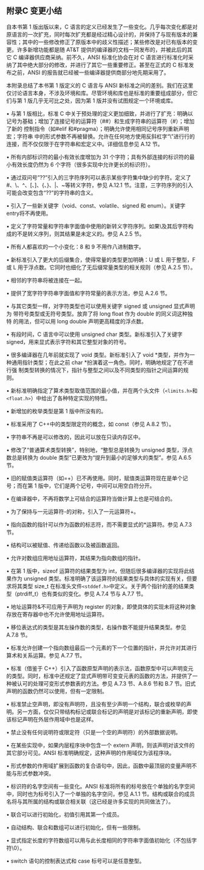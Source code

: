## 附录C 变更小结

自本书第 1 版出版以来，C 语言的定义已经发生了一些变化。几乎每次变化都是对原语言的一次扩充，同时每次扩充都是经过精心设计的，并保持了与现有版本的兼容性；其中的一些修改修正了原版本中的歧义性描述；某些修改是对已有版本的变更。许多新增功能都是随 AT&T 提供的编译器的文档一同发布的，并被此后的其它 C 编译器供应商采纳。前不久，ANSI 标准化协会在对 C 语言进行标准化时采纳了其中绝大部分的修改，并进行了其它一些重要修正。甚至在正式的 C 标准发布之前，ANSI 的报告就已经被一些编译器提供商部分地先期采用了。

本附录总结了本书第 1 版定义的 C 语言与 ANSI 新标准之间的差别。我们在这里仅讨论语言本身，不涉及环境和库。尽管环境和库也是标准的重要组成部分，但它们与第 1  版几乎无可比之处，因为第 1 版并没有试图规定一个环境或库。

• 与第 1 版相比，标准 C 中关于预处理的定义更加细致，并进行了扩充：明确以记号为基础；增加了连接记号的运算符（##）和生成字符串的运算符（#）；增加了新的 控制指令（如#elif 和#pragma）；明确允许使用相同记号序列重新声明宏；字符串 中的形式参数不再被替换。允许在任何地方使用反斜杠字“\\”进行行的连接，而不仅仅限于在字符串和宏定义中。详细信息参见 A.12 节。

•	所有内部标识符的最小有效长度增加为 31 个字符；具有外部连接的标识符的最小有效长度仍然为 6 个字符（很多实现中允许更长的标识符）。

•	通过双问号”??”引入的三字符序列可以表示某些字符集中缺少的字符。定义了#、\\、^、[、]、{、}、|、~等转义字符，参见 A.12.1 节。注意，三字符序列的引入可能会改变包含“??”的字符串的含义。

•	引入了一些新关键字（void、const、volatile、signed 和 enum）。关键字 entry将不再使用。

•	定义了字符常量和字符串字面值中使用的新转义字符序列。如果\\及其后字符构成的不是转义序列，则其结果是未定义的。参见 A.2.5 节。

•	所有人都喜欢的一个小变化：8 和 9 不用作八进制数字。

•	新标准引入了更大的后缀集合，使得常量的类型更加明确：U 或 L 用于整型，F 或 L 用于浮点数。它同时也细化了无后缀常量类型的相关规则（参见 A.2.5 节）。

•	相邻的字符串将被连接在一起。

•	提供了宽字符字符串字面值和字符常量的表示方法，参见 A.2.6 节。

• 与其它类型一样，对字符类型也可以使用关键字 signed 或 unsigned 显式声明为 带符号类型或无符号类型。放弃了将 long float 作为 double 的同义词这种独特 的用法，但可以用 long double 声明更高精度的浮点数。

•	有段时间，C 语言中可以使用 unsigned char 类型。新标准引入了关键字 signed，用来显式表示字符和其它整型对象的符号。

• 很多编译器在几年前就实现了 void 类型。新标准引入了 void \*类型，并作为一种通用指针类型；在此之前 char \*扮演着这一角色。同时，明确地规定了在不进行强 制类型转换的情况下，指针与整型之间以及不同类型的指针之间运算的规则。

•	新标准明确指定了算术类型取值范围的最小值，并在两个头文件（`<limits.h>`和`<float.h>`）中给出了各种特定实现的特性。

•	新增加的枚举类型是第 1 版中所没有的。

•	标准采用了 C++中的类型限定符的概念，如 const（参见 A.8.2 节）。

•	字符串不再是可以修改的，因此可以放在只读内存区中。

•	修改了“普通算术类型转换”，特别地，“整型总是转换为 unsigned 类型，浮点数总是转换为 double 类型”已更改为“提升到最小的足够大的类型”。参见 A.6.5 节。

•	旧的赋值类运算符（如=+）已不再使用。同时，赋值类运算符现在是单个记号；而在第 1 版中，它们是两个记号，中间可以用空白符分开。

•	在编译器中，不再将数学上可结合的运算符当做计算上也是可结合的。

•	为了保持与一元运算符-的对称，引入了一元运算符+。

•	指向函数的指针可以作为函数的标志符，而不需要显式的\*运算符。参见 A.7.3 节。

•	结构可以被赋值、传递给函数以及被函数返回。

•	允许对数组应用地址运算符，其结果为指向数组的指针。

• 在第 1 版中，sizeof 运算符的结果类型为 int，但随后很多编译器的实现将此结果作为 unsigned 类型。标准明确了该运算符的结果类型与具体的实现有关，但要求将其类型 size_t 在标准头文件`<stddef.h>`中定义。关于两个指针的差的结果类型（ptrdiff_t）也有类似的变化。参见 A.7.4 节与 A.7.7 节。

•	地址运算符&不可应用于声明为 register 的对象，即使具体的实现未将这种对象存放在寄存器中也不允许使用地址运算符。

•	移位表达式的类型是其左操作数的类型，右操作数不能提升结果类型。参见 A.7.8 节。

•	标准允许创建一个指向数组最后一个元素的下一个位置的指针，并允许对其进行算术和关系运算。参见 A.7.7 节。

• 标准（借鉴于 C++）引入了函数原型声明的表示法，函数原型中可以声明变元的类型。同时，标准中还规定了显式声明带可变变元表的函数的方法，并提供了一种被认可的处理可变形式参数表的方法。参见 A.7.3 节、A.8.6 节和 B.7 节。旧式声明的函数仍然可以使用，但有一定限制。

• 标准禁止空声明，即没有声明符，且没有至少声明一个结构，联合或枚举的声明。另一方面，仅仅只带结构标记或联合标记的声明是对该标记的重新声明，即使该标记声明在外层作用域中也是这样。

•	禁止没有任何说明符或限定符（只是一个空的声明符）的外部数据说明。

•	在某些实现中，如果内层程序块中包含一个 extern 声明，则该声明对该文件的其它部分可见。ANSI 标准明确规定，这种声明的作用域仅为该程序块。

•	形式参数的作用域扩展到函数的复合语句中，因此，函数中最顶层的变量声明不能与形式参数冲突。

• 标识符的名字空间有一些变化。ANSI 标准将所有的标号放在个单独的名字空间中，同时也为标号引入了一个单独的名字空问，参见 A.1.1 节。结构或联合的成员名将与其所属的结构或联合相关联（这已经是许多实现的共同做法了）。

•	联合可以进行初始化，初值引用其第一个成员。

•	自动结构、联合和数组可以进行初始化，但有一些限制。

•	显式指定长度的字符数组可以用与此长度相同的字符串字面值初始化（不包括字符\\0）。

•	switch 语句的控制表达式和 case 标号可以是任意整型。
